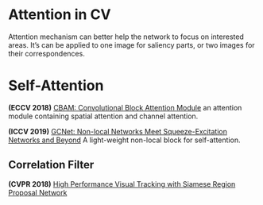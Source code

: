 # Attention in CV
Attention mechanism can better help the network to focus on interested areas. It’s can be applied to one image for saliency parts, or two images for their correspondences.

# Self-Attention
**(ECCV 2018)** [CBAM: Convolutional Block Attention Module][1] an attention module containing spatial attention and channel attention.

**(ICCV 2019)** [GCNet: Non-local Networks Meet Squeeze-Excitation Networks and Beyond][2] A light-weight non-local block for self-attention.

## Correlation Filter
**(CVPR 2018)** [High Performance Visual Tracking with Siamese Region Proposal Network][3]

[1]:	https://arxiv.org/abs/1807.06521
[2]:	https://arxiv.org/abs/1904.11492
[3]:	http://www.zhengzhu.net/upload/P6938bc861e8d4583bf47d47d64ed9598.pdf